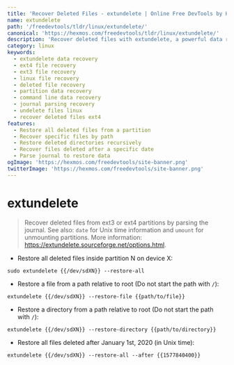 ```yaml
---
title: 'Recover Deleted Files - extundelete | Online Free DevTools by Hexmos'
name: extundelete
path: '/freedevtools/tldr/linux/extundelete/'
canonical: 'https://hexmos.com/freedevtools/tldr/linux/extundelete/'
description: 'Recover deleted files with extundelete, a powerful data recovery tool for ext3/ext4 partitions. Restore files and directories with ease. Free online tool, no registration required.'
category: linux
keywords:
  - extundelete data recovery
  - ext4 file recovery
  - ext3 file recovery
  - linux file recovery
  - deleted file recovery
  - partition data recovery
  - command line data recovery
  - journal parsing recovery
  - undelete files linux
  - recover deleted files ext4
features:
  - Restore all deleted files from a partition
  - Recover specific files by path
  - Restore deleted directories recursively
  - Recover files deleted after a specific date
  - Parse journal to restore data
ogImage: 'https://hexmos.com/freedevtools/site-banner.png'
twitterImage: 'https://hexmos.com/freedevtools/site-banner.png'
---
```


# extundelete

> Recover deleted files from ext3 or ext4 partitions by parsing the journal.
> See also: `date` for Unix time information and `umount` for unmounting partitions.
> More information: <https://extundelete.sourceforge.net/options.html>.

- Restore all deleted files inside partition N on device X:

`sudo extundelete {{/dev/sdXN}} --restore-all`

- Restore a file from a path relative to root (Do not start the path with `/`):

`extundelete {{/dev/sdXN}} --restore-file {{path/to/file}}`

- Restore a directory from a path relative to root (Do not start the path with `/`):

`extundelete {{/dev/sdXN}} --restore-directory {{path/to/directory}}`

- Restore all files deleted after January 1st, 2020 (in Unix time):

`extundelete {{/dev/sdXN}} --restore-all --after {{1577840400}}`
